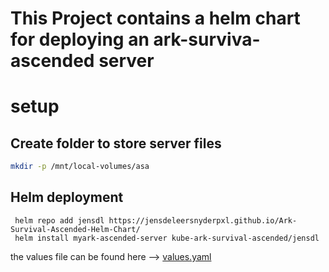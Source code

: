 # This Project contains a helm chart for deploying an ark-surviva-ascended server

# setup

## Create folder to store server files
``` bash
mkdir -p /mnt/local-volumes/asa
```
## Helm deployment
```
 helm repo add jensdl https://jensdeleersnyderpxl.github.io/Ark-Survival-Ascended-Helm-Chart/
 helm install myark-ascended-server kube-ark-survival-ascended/jensdl
```
the values file can be found here --> [values.yaml](https://github.com/JensDeLeersnyderPXL/Ark-Survival-Ascended-Helm-Chart/blob/main/charts/kube-ark-survival-ascended/values.yaml)
